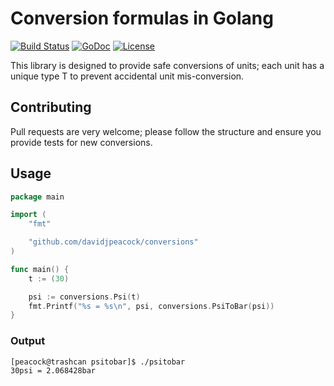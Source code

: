 # Conversion formulas in Golang

[![Build Status](https://travis-ci.org/davidjpeacock/conversions.svg?branch=master)](https://travis-ci.org/davidjpeacock/conversions)
[![GoDoc](https://godoc.org/github.com/davidjpeacock/conversions?status.svg)](https://godoc.org/github.com/davidjpeacock/conversions)
[![License](https://img.shields.io/badge/license-GPL-blue.svg)](https://raw.githubusercontent.com/davidjpeacock/conversions/master/LICENSE)


This library is designed to provide safe conversions of units; each unit has a unique type T to prevent accidental unit mis-conversion.

## Contributing
Pull requests are very welcome; please follow the structure and ensure you provide tests for new conversions.

## Usage

```go
package main

import (
	"fmt"

	"github.com/davidjpeacock/conversions"
)

func main() {
	t := (30)

	psi := conversions.Psi(t)
	fmt.Printf("%s = %s\n", psi, conversions.PsiToBar(psi))
}
```

### Output

```
[peacock@trashcan psitobar]$ ./psitobar
30psi = 2.068428bar
```
